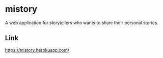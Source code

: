 # mistory
A web application for storytellers who wants to share their personal stories.

## Link
https://mistory.herokuapp.com/
